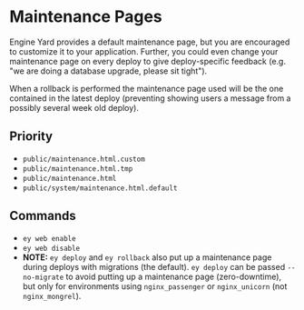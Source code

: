 # Maintenance Pages

Engine Yard provides a default maintenance page, but you are encouraged to customize it to your application. Further, you could even change your maintenance page on every deploy to give deploy-specific feedback (e.g. "we are doing a database upgrade, please sit tight"). 

When a rollback is performed the maintenance page used will be the one contained in the latest deploy (preventing showing users a message from a possibly several week old deploy).

## Priority
  - `public/maintenance.html.custom`
  - `public/maintenance.html.tmp`
  - `public/maintenance.html`
  - `public/system/maintenance.html.default`

## Commands

  - `ey web enable`
  - `ey web disable`
  - **NOTE:** `ey deploy` and `ey rollback` also put up a maintenance page during deploys with migrations (the default). `ey deploy` can be passed `--no-migrate` to avoid putting up a maintenance page (zero-downtime), but only for environments using `nginx_passenger` or `nginx_unicorn` (not `nginx_mongrel`).
